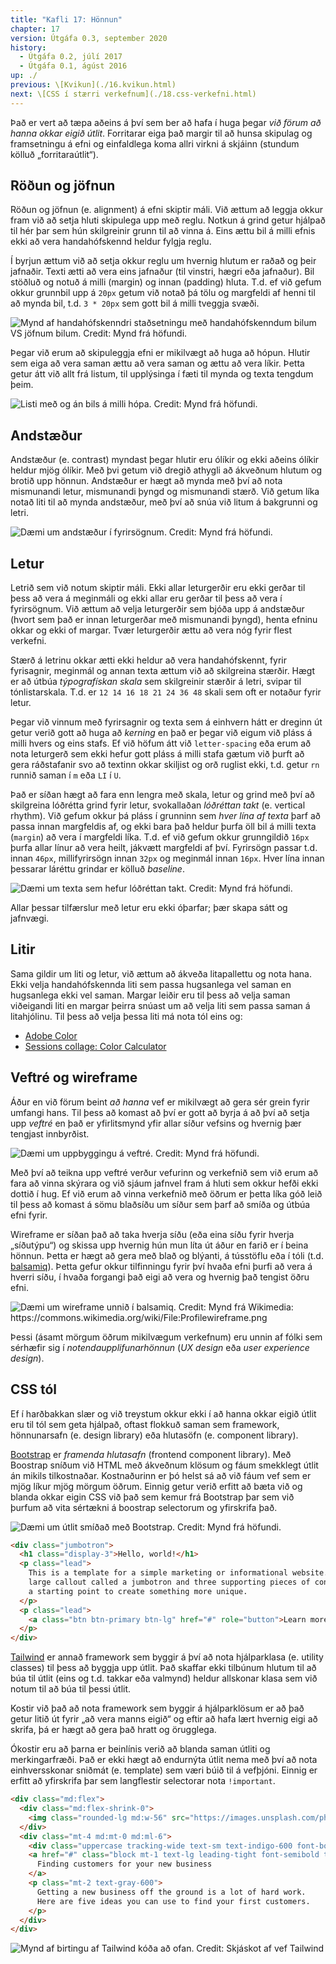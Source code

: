 ```yaml
---
title: "Kafli 17: Hönnun"
chapter: 17
version: Útgáfa 0.3, september 2020
history:
  - Útgáfa 0.2, júlí 2017
  - Útgáfa 0.1, ágúst 2016
up: ./
previous: \[Kvikun](./16.kvikun.html)
next: \[CSS í stærri verkefnum](./18.css-verkefni.html)
---
```


Það er vert að tæpa aðeins á því sem ber að hafa í huga þegar _við förum að hanna okkar eigið útlit_. Forritarar eiga það margir til að hunsa skipulag og framsetningu á efni og einfaldlega koma allri virkni á skjáinn (stundum kölluð „forritaraútlit“).

## Röðun og jöfnun

Röðun og jöfnun (e. alignment) á efni skiptir máli. Við ættum að leggja okkur fram við að setja hluti skipulega upp með reglu. Notkun á grind getur hjálpað til hér þar sem hún skilgreinir grunn til að vinna á. Eins ættu bil á milli efnis ekki að vera handahófskennd heldur fylgja reglu.

Í byrjun ættum við að setja okkur reglu um hvernig hlutum er raðað og þeir jafnaðir. Texti ætti að vera eins jafnaður (til vinstri, hægri eða jafnaður). Bil stöðluð og notuð á milli (margin) og innan (padding) hluta. T.d. ef við gefum okkur grunnbil upp á `20px` getum við notað þá tölu og margfeldi af henni til að mynda bil, t.d. `3 * 20px` sem gott bil á milli tveggja svæði.

![](img/alignment.png "Mynd af handahófskenndri staðsetningu með handahófskenndum bilum VS jöfnum bilum. Credit: Mynd frá höfundi.")

Þegar við erum að skipuleggja efni er mikilvægt að huga að hópun. Hlutir sem eiga að vera saman ættu að vera saman og ættu að vera líkir. Þetta getur átt við allt frá listum, til upplýsinga í fæti til mynda og texta tengdum þeim.

![](img/proximity.png "Listi með og án bils á milli hópa. Credit: Mynd frá höfundi.")

##  Andstæður

Andstæður (e. contrast) myndast þegar hlutir eru ólíkir og ekki aðeins ólíkir heldur mjög ólíkir. Með þvi getum við dregið athygli að ákveðnum hlutum og brotið upp hönnun. Andstæður er hægt að mynda með því að nota mismunandi letur, mismunandi þyngd og mismunandi stærð. Við getum líka notað liti til að mynda andstæður, með því að snúa við litum á bakgrunni og letri.

![](img/contrast.png "Dæmi um andstæður í fyrirsögnum. Credit: Mynd frá höfundi.")

## Letur

Letrið sem við notum skiptir máli. Ekki allar leturgerðir eru ekki gerðar til þess að vera á meginmáli og ekki allar eru gerðar til þess að vera í fyrirsögnum. Við ættum að velja leturgerðir sem bjóða upp á andstæður (hvort sem það er innan leturgerðar með mismunandi þyngd), henta efninu okkar og ekki of margar. Tvær leturgerðir ættu að vera nóg fyrir flest verkefni.

Stærð á letrinu okkar ætti ekki heldur að vera handahófskennt, fyrir fyrisagnir, meginmál og annan texta ættum við að skilgreina stærðir. Hægt er að útbúa _týpografískan skala_ sem skilgreinir stærðir á letri, svipar til tónlistarskala. T.d. er `12 14 16 18 21 24 36 48` skali sem oft er notaður fyrir letur.

Þegar við vinnum með fyrirsagnir og texta sem á einhvern hátt er dreginn út getur verið gott að huga að _kerning_ en það er þegar við eigum við pláss á milli hvers og eins stafs. Ef við höfum átt við `letter-spacing` eða erum að nota leturgerð sem ekki hefur gott pláss á milli stafa gætum við þurft að gera ráðstafanir svo að textinn okkar skiljist og orð ruglist ekki, t.d. getur `rn` runnið saman í `m` eða `LI` í `U`.

Það er síðan hægt að fara enn lengra með skala, letur og grind með því að skilgreina lóðrétta grind fyrir letur, svokallaðan _lóðréttan takt_ (e. vertical rhythm). Við gefum okkur þá pláss í grunninn sem _hver lína af texta_ þarf að passa innan margfeldis af, og ekki bara það heldur þurfa öll bil á milli texta (`margin`) að vera í margfeldi líka. T.d. ef við gefum okkur grunngildið `16px` þurfa allar línur að vera heilt, jákvætt margfeldi af því. Fyrirsögn passar t.d. innan `46px`, millifyrirsögn innan `32px` og meginmál innan `16px`. Hver lína innan þessarar láréttu grindar er kölluð _baseline_.

![](img/vertical-rhythm.png "Dæmi um texta sem hefur lóðréttan takt. Credit: Mynd frá höfundi.")

Allar þessar tilfærslur með letur eru ekki óþarfar; þær skapa sátt og jafnvægi.

## Litir

Sama gildir um liti og letur, við ættum að ákveða litapallettu og nota hana. Ekki velja handahófskennda liti sem passa hugsanlega vel saman en hugsanlega ekki vel saman. Margar leiðir eru til þess að velja saman viðeigandi liti en margar þeirra snúast um að velja liti sem passa saman á litahjólinu. Til þess að velja þessa liti má nota tól eins og:

* [Adobe Color](https://color.adobe.com/)
* [Sessions collage: Color Calculator](https://www.sessions.edu/color-calculator/)

## Veftré og wireframe

Áður en við förum beint _að hanna_ vef er mikilvægt að gera sér grein fyrir umfangi hans. Til þess að komast að því er gott að byrja á að því að setja upp _veftré_ en það er yfirlitsmynd yfir allar síður vefsins og hvernig þær tengjast innbyrðist.

![](img/veftre.png "Dæmi um uppbyggingu á veftré. Credit: Mynd frá höfundi.")

Með því að teikna upp veftré verður vefurinn og verkefnið sem við erum að fara að vinna skýrara og við sjáum jafnvel fram á hluti sem okkur hefði ekki dottið í hug. Ef við erum að vinna verkefnið með öðrum er þetta líka góð leið til þess að komast á sömu blaðsíðu um síður sem þarf að smíða og útbúa efni fyrir.

Wireframe er síðan það að taka hverja síðu (eða eina síðu fyrir hverja „síðutýpu“) og skissa upp hvernig hún mun líta út áður en farið er í beina hönnun. Þetta er hægt að gera með blað og blýanti, á tússtöflu eða í tóli (t.d. [balsamiq](https://balsamiq.com/)). Þetta gefur okkur tilfinningu fyrir því hvaða efni þurfi að vera á hverri síðu, í hvaða forgangi það eigi að vera og hvernig það tengist öðru efni.

![](img/profile-wireframe.png "Dæmi um wireframe unnið í balsamiq. Credit: Mynd frá Wikimedia: https://commons.wikimedia.org/wiki/File:Profilewireframe.png")

Þessi (ásamt mörgum öðrum mikilvægum verkefnum) eru unnin af fólki sem sérhæfir sig í _notendaupplifunarhönnun_ (_UX design_ eða _user experience design_).

## CSS tól

Ef í harðbakkan slær og við treystum okkur ekki í að hanna okkar eigið útlit eru til tól sem geta hjálpað, oftast flokkuð saman sem framework, hönnunarsafn (e. design library) eða hlutasöfn (e. component library).

[Bootstrap](https://getbootstrap.com/) er _framenda hlutasafn_ (frontend component library). Með Boostrap sníðum við HTML með ákveðnum klösum og fáum smekklegt útlit án mikils tilkostnaðar. Kostnaðurinn er þó helst sá að við fáum vef sem er mjög líkur mjög mörgum öðrum. Einnig getur verið erfitt að bæta við og blanda okkar eigin CSS við það sem kemur frá Bootstrap þar sem við þurfum að vita sértækni á boostrap selectorum og yfirskrifa það.

![](img/bootstrap.png "Dæmi um útlit smíðað með Bootstrap. Credit: Mynd frá höfundi.")

```html
<div class="jumbotron">
  <h1 class="display-3">Hello, world!</h1>
  <p class="lead">
    This is a template for a simple marketing or informational website. It includes a
    large callout called a jumbotron and three supporting pieces of content. Use it as
    a starting point to create something more unique.
  </p>
  <p class="lead">
    <a class="btn btn-primary btn-lg" href="#" role="button">Learn more</a>
  </p>
</div>
```

[Tailwind](https://tailwindcss.com/) er annað framework sem byggir á því að nota hjálparklasa (e. utility classes) til þess að byggja upp útlit. Það skaffar ekki tilbúnum hlutum til að búa til útlit (eins og t.d. takkar eða valmynd) heldur allskonar klasa sem við notum til að búa til þessi útlit.

Kostir við það að nota framework sem byggir á hjálparklösum er að það getur litið út fyrir „að vera manns eigið“ og eftir að hafa lært hvernig eigi að skrifa, þá er hægt að gera það hratt og örugglega.

Ókostir eru að þarna er beinlínis verið að blanda saman útliti og merkingarfræði. Það er ekki hægt að endurnýta útlit nema með því að nota einhversskonar sniðmát (e. template) sem væri búið til á vefþjóni. Einnig er erfitt að yfirskrifa þar sem langflestir selectorar nota `!important`.

```html
<div class="md:flex">
  <div class="md:flex-shrink-0">
    <img class="rounded-lg md:w-56" src="https://images.unsplash.com/photo-1556740738-b6a63e27c4df?ixlib=rb-1.2.1&ixid=eyJhcHBfaWQiOjEyMDd9&auto=format&fit=crop&w=448&q=80" alt="Woman paying for a purchase">
  </div>
  <div class="mt-4 md:mt-0 md:ml-6">
    <div class="uppercase tracking-wide text-sm text-indigo-600 font-bold">Marketing</div>
    <a href="#" class="block mt-1 text-lg leading-tight font-semibold text-gray-900 hover:underline">
      Finding customers for your new business
    </a>
    <p class="mt-2 text-gray-600">
      Getting a new business off the ground is a lot of hard work.
      Here are five ideas you can use to find your first customers.
    </p>
  </div>
</div>
```

![](img/tailwind.png "Mynd af birtingu af Tailwind kóða að ofan. Credit: Skjáskot af vef Tailwind")
